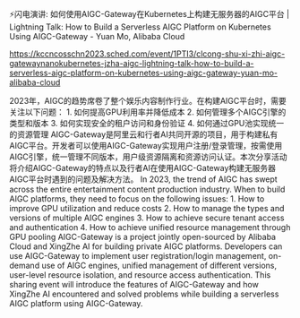 ⚡闪电演讲: 如何使用AIGC-Gateway在Kubernetes上构建无服务器的AIGC平台 | Lightning Talk: How to Build a Serverless AIGC Platform on Kubernetes Using AIGC-Gateway - Yuan Mo, Alibaba Cloud

https://kccncosschn2023.sched.com/event/1PTI3/clcong-shu-xi-zhi-aigc-gatewaynanokubernetes-jzha-aigc-lightning-talk-how-to-build-a-serverless-aigc-platform-on-kubernetes-using-aigc-gateway-yuan-mo-alibaba-cloud

2023年，AIGC的趋势席卷了整个娱乐内容制作行业。在构建AIGC平台时，需要关注以下问题： 1. 如何提高GPU利用率并降低成本 2. 如何管理多个AIGC引擎的类型和版本 3. 如何实现安全的租户访问和身份验证 4. 如何通过GPU池实现统一的资源管理 AIGC-Gateway是阿里云和行者AI共同开源的项目，用于构建私有AIGC平台。开发者可以使用AIGC-Gateway实现用户注册/登录管理，按需使用AIGC引擎，统一管理不同版本，用户级资源隔离和资源访问认证。本次分享活动将介绍AIGC-Gateway的特点以及行者AI在使用AIGC-Gateway构建无服务器AIGC平台时遇到的问题及解决方法。 
In 2023, the trend of AIGC has swept across the entire entertainment content production industry. When to build AIGC platforms, they need to focus on the following issues: 1. How to improve GPU utilization and reduce costs 2. How to manage the types and versions of multiple AIGC engines 3. How to achieve secure tenant access and authentication 4. How to achieve unified resource management through GPU pooling AIGC-Gateway is a project jointly open-sourced by Alibaba Cloud and XingZhe AI for building private AIGC platforms. Developers can use AIGC-Gateway to implement user registration/login management, on-demand use of AIGC engines, unified management of different versions, user-level resource isolation, and resource access authentication. This sharing event will introduce the features of AIGC-Gateway and how XingZhe AI encountered and solved problems while building a serverless AIGC platform using AIGC-Gateway.